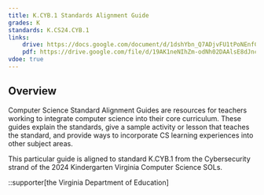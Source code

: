 ```yaml
---
title: K.CYB.1 Standards Alignment Guide
grades: K
standards: K.CS24.CYB.1
links:
    drive: https://docs.google.com/document/d/1dshYbn_Q7ADjvFU1tPoNEnfCw5aB1OOGo77XxHc9fGY/edit?usp=drive_link
    pdf: https://drive.google.com/file/d/19AK1neNIhZm-odNh02DAAlsE8dJnc4ZA/view?usp=drive_link
vdoe: true
---
```


## Overview

Computer Science Standard Alignment Guides are resources for teachers working to integrate computer science into their core curriculum. These guides explain the standards, give a sample activity or lesson that teaches the standard, and provide ways to incorporate CS learning experiences into other subject areas. 

This particular guide is aligned to standard K.CYB.1 from the Cybersecurity strand of the 2024 Kindergarten Virginia Computer Science SOLs.

::supporter[the Virginia Department of Education]